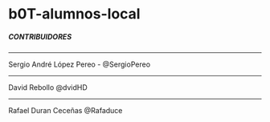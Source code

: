 # b0T-alumnos-local


#####  CONTRIBUIDORES  ####
-------

Sergio André López Pereo    -   @SergioPereo

-------

David Rebollo   @dvidHD

-------

Rafael Duran Ceceñas @Rafaduce

